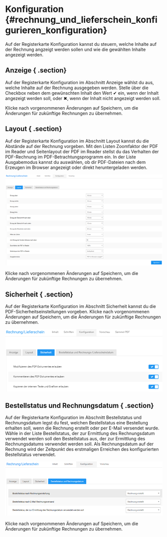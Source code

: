 # Konfiguration {#rechnung_und_lieferschein_konfigurieren_konfiguration}

Auf der Registerkarte Konfiguration kannst du steuern, welche Inhalte auf der Rechnung angzeigt werden sollen und wie die gewählten Inhalte angezeigt werden.

## Anzeige { .section}

Auf der Registerkarte Konfiguration im Abschnitt Anzeige wählst du aus, welche Inhalte auf der Rechnung ausgegeben werden. Stelle über die Checkbox neben dem gewünschten Inhalt den Wert ✔ ein, wenn der Inhalt angezeigt werden soll, oder ✖, wenn der Inhalt nicht angezeigt werden soll.

Klicke nach vorgenommenen Änderungen auf Speichern, um die Änderungen für zukünftige Rechnungen zu übernehmen.

## Layout { .section}

Auf der Registerkarte Konfiguration im Abschnitt Layout kannst du die Abstände auf der Rechnung vorgeben. Mit den Listen Zoomfaktor der PDF im Reader und Seitenlayout der PDF im Reader stellst du das Verhalten der PDF-Rechnung im PDF-Betrachtungsprogramm ein. In der Liste Ausgabemodus kannst du auswählen, ob dir PDF-Dateien nach dem Erzeugen im Browser angezeigt oder direkt heruntergeladen werden.

![](Bilder/Abb195_SeitenabstaendeDerRechnung.png "Seitenabstände der Rechnung")

Klicke nach vorgenommenen Änderungen auf Speichern, um die Änderungen für zukünftige Rechnungen zu übernehmen.

## Sicherheit { .section}

Auf der Registerkarte Konfiguration im Abschnitt Sicherheit kannst du die PDF-Sicherheitseinstellungen vorgeben. Klicke nach vorgenommenen Änderungen auf Speichern, um die Änderungen für zukünftige Rechnungen zu übernehmen.

![](Bilder/Abb340_PDF_Sicherheitseinstellungen.PNG "PDF-Sicherheitseinstellungen")

## Bestellstatus und Rechnungsdatum { .section}

Auf der Registerkarte Konfiguration im Abschnitt Bestellstatus und Rechnungsdatum legst du fest, welchen Bestellstatus eine Bestellung erhalten soll, wenn die Rechnung erstellt oder per E-Mail versendet wurde. Wähle in der Liste Bestellstatus, der zur Ermittlung des Rechnungsdatum verwendet werden soll den Bestellstatus aus, der zur Ermittlung des Rechnungsdatums verwendet werden soll. Als Rechnungsdatum auf der Rechnung wird der Zeitpunkt des erstmaligen Erreichen des konfigurierten Bestellstatus verwendet.

![](Bilder/Abb197_BestellstatusNachRechnungsstellung.png "Bestellstatus nach Rechnungsstellung")

Klicke nach vorgenommenen Änderungen auf Speichern, um die Änderungen für zukünftige Rechnungen zu übernehmen.



